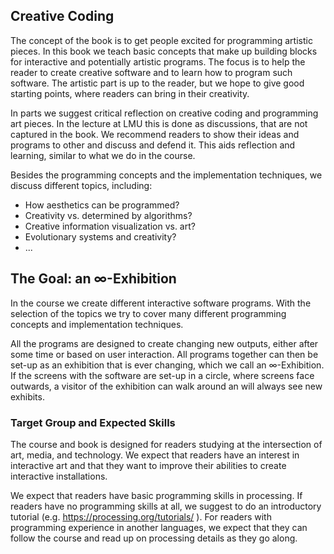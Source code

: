 ## Creative Coding

The concept of the book is to get people excited for programming artistic pieces. In this book we teach basic concepts that make up building blocks for interactive and potentially artistic programs. The focus is to help the reader to create creative software and to learn how to program such software. The artistic part is up to the reader, but we hope to give good starting points, where readers can bring in their creativity.

In parts we suggest critical reflection on creative coding and programming art pieces. In the lecture at LMU this is done as discussions, that are not captured in the book. We recommend readers to show their ideas and programs to other and discuss and defend it. This aids reflection and learning, similar to what we do in the course.

Besides the programming concepts and the implementation techniques, we discuss different topics, including: 
* How aesthetics can be programmed?
* Creativity vs. determined by algorithms?
* Creative information visualization vs. art? 
* Evolutionary systems and creativity?
* ...

## The Goal: an ∞-Exhibition
In the course we create different interactive software programs. With the selection of the topics we try to cover many different programming concepts and implementation techniques. 

All the programs are designed to create changing new outputs, either after some time or based on user interaction. All programs together can then be set-up as an exhibition that is ever changing, which we call an $\infty$-Exhibition. If the screens with the software are set-up in a circle, where screens face outwards, a visitor of the exhibition can walk around an will always see new exhibits.

### Target Group and Expected Skills
The course and book is designed for readers studying at the intersection of art, media, and technology. We expect that readers have an interest in interactive art and that they want to improve their abilities to create interactive installations. 

We expect that readers have basic programming skills in processing. If readers have no programming skills at all, we suggest to do an introductory tutorial (e.g. https://processing.org/tutorials/ ). For readers with programming experience in another languages, we expect that they can follow the course and read up on processing details as they go along.
